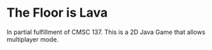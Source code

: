 # The Floor is Lava
In partial fulfillment of CMSC 137. This is a 2D Java Game that allows multiplayer mode.

